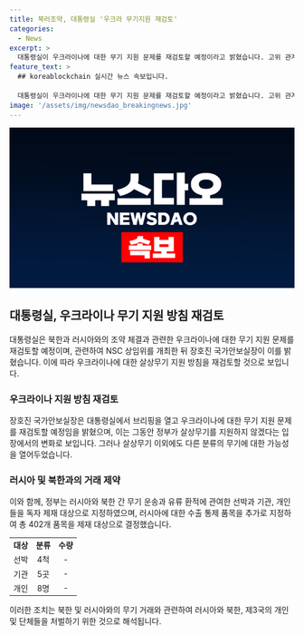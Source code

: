 ```yaml
---
title: 북러조약, 대통령실 '우크라 무기지원 재검토'
categories:
  - News
excerpt: >
  대통령실이 우크라이나에 대한 무기 지원 문제를 재검토할 예정이라고 밝혔습니다. 고위 관계자는 정부의 살상무기 지원 방침을 재검토한다는 발언에 대해 살상과 비살상 외에도 무기에는 다른 분류가 있다고 남발했습니다. 이와 함께 러시아와 북한, 제3국의 선박 4척과 기관 5곳, 개인 8명을 독자 제재 대상으로 지정했으며, 러시아에 대한 수출 통제 품목을 243개 추가로 지정해 천402개 품목을 제재 대상으로 하기로 했습니다.
feature_text: >
  ## koreablockchain 실시간 뉴스 속보입니다.

  대통령실이 우크라이나에 대한 무기 지원 문제를 재검토할 예정이라고 밝혔습니다. 고위 관계자는 정부의 살상무기 지원 방침을 재검토한다는 발언에 대해 살상과 비살상 외에도 무기에는 다른 분류가 있다고 남발했습니다. 이와 함께 러시아와 북한, 제3국의 선박 4척과 기관 5곳, 개인 8명을 독자 제재 대상으로 지정했으며, 러시아에 대한 수출 통제 품목을 243개 추가로 지정해 천402개 품목을 제재 대상으로 하기로 했습니다.
image: '/assets/img/newsdao_breakingnews.jpg'
---
```


<p><img src="/assets/img/newsdao_breakingnews.jpg" alt="koreablockchain 속보" /></p>

<h2 data-ke-size="size26">대통령실, 우크라이나 무기 지원 방침 재검토</h2>

<p data-ke-size="size16">대통령실은 북한과 러시아와의 조약 체결과 관련한 우크라이나에 대한 무기 지원 문제를 재검토할 예정이며, 관련하여 NSC 상임위를 개최한 뒤 장호진 국가안보실장이 이를 밝혔습니다. 이에 따라 우크라이나에 대한 살상무기 지원 방침을 재검토할 것으로 보입니다.</p>

<h3>우크라이나 지원 방침 재검토</h3>

<p data-ke-size="size16">장호진 국가안보실장은 대통령실에서 브리핑을 열고 우크라이나에 대한 무기 지원 문제를 재검토할 예정임을 밝혔으며, 이는 그동안 정부가 살상무기를 지원하지 않겠다는 입장에서의 변화로 보입니다. 그러나 살상무기 이외에도 다른 분류의 무기에 대한 가능성을 열어두었습니다.</p>

<h3>러시아 및 북한과의 거래 제약</h3>

<p data-ke-size="size16">이와 함께, 정부는 러시아와 북한 간 무기 운송과 유류 환적에 관여한 선박과 기관, 개인들을 독자 제재 대상으로 지정하였으며, 러시아에 대한 수출 통제 품목을 추가로 지정하여 총 402개 품목을 제재 대상으로 결정했습니다.</p>

<table>
    <tr>
        <td style="text-align: center; height: 17px;"><b>대상</b></td>
        <td style="text-align: center; height: 17px;"><b>분류</b></td>
        <td style="text-align: center; height: 17px;"><b>수량</b></td>
    </tr>
    <tr>
        <td style="text-align: center; height: 17px;">선박</td>
        <td style="text-align: center; height: 17px;">4척</td>
        <td style="text-align: center; height: 17px;">-</td>
    </tr>
    <tr>
        <td style="text-align: center; height: 17px;">기관</td>
        <td style="text-align: center; height: 17px;">5곳</td>
        <td style="text-align: center; height: 17px;">-</td>
    </tr>
    <tr>
        <td style="text-align: center; height: 17px;">개인</td>
        <td style="text-align: center; height: 17px;">8명</td>
        <td style="text-align: center; height: 17px;">-</td>
    </tr>
</table>

<p data-ke-size="size16">이러한 조치는 북한 및 러시아와의 무기 거래와 관련하여 러시아와 북한, 제3국의 개인 및 단체들을 처벌하기 위한 것으로 해석됩니다.</p>

<p data-ke-size="size16">&nbsp;</p>

